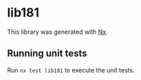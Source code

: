 # lib181

This library was generated with [Nx](https://nx.dev).

## Running unit tests

Run `nx test lib181` to execute the unit tests.
